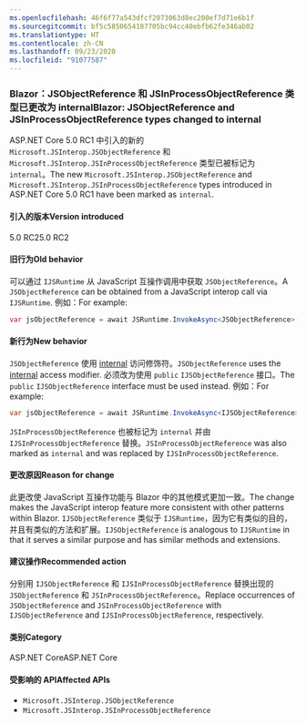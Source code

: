 ```yaml
---
ms.openlocfilehash: 46f6f77a543dfcf2073063d8ec200ef7d71e6b1f
ms.sourcegitcommit: bf5c5850654187705bc94cc40ebfb62fe346ab02
ms.translationtype: HT
ms.contentlocale: zh-CN
ms.lasthandoff: 09/23/2020
ms.locfileid: "91077587"
---
```

### <a name="blazor-jsobjectreference-and-jsinprocessobjectreference-types-changed-to-internal"></a><span data-ttu-id="e7132-101">Blazor：JSObjectReference 和 JSInProcessObjectReference 类型已更改为 internal</span><span class="sxs-lookup"><span data-stu-id="e7132-101">Blazor: JSObjectReference and JSInProcessObjectReference types changed to internal</span></span>

<span data-ttu-id="e7132-102">ASP.NET Core 5.0 RC1 中引入的新的 `Microsoft.JSInterop.JSObjectReference` 和 `Microsoft.JSInterop.JSInProcessObjectReference` 类型已被标记为 `internal`。</span><span class="sxs-lookup"><span data-stu-id="e7132-102">The new `Microsoft.JSInterop.JSObjectReference` and `Microsoft.JSInterop.JSInProcessObjectReference` types introduced in ASP.NET Core 5.0 RC1 have been marked as `internal`.</span></span>

#### <a name="version-introduced"></a><span data-ttu-id="e7132-103">引入的版本</span><span class="sxs-lookup"><span data-stu-id="e7132-103">Version introduced</span></span>

<span data-ttu-id="e7132-104">5.0 RC2</span><span class="sxs-lookup"><span data-stu-id="e7132-104">5.0 RC2</span></span>

#### <a name="old-behavior"></a><span data-ttu-id="e7132-105">旧行为</span><span class="sxs-lookup"><span data-stu-id="e7132-105">Old behavior</span></span>

<span data-ttu-id="e7132-106">可以通过 `IJSRuntime` 从 JavaScript 互操作调用中获取 `JSObjectReference`。</span><span class="sxs-lookup"><span data-stu-id="e7132-106">A `JSObjectReference` can be obtained from a JavaScript interop call via `IJSRuntime`.</span></span> <span data-ttu-id="e7132-107">例如：</span><span class="sxs-lookup"><span data-stu-id="e7132-107">For example:</span></span>

```csharp
var jsObjectReference = await JSRuntime.InvokeAsync<JSObjectReference>(...);
```

#### <a name="new-behavior"></a><span data-ttu-id="e7132-108">新行为</span><span class="sxs-lookup"><span data-stu-id="e7132-108">New behavior</span></span>

<span data-ttu-id="e7132-109">`JSObjectReference` 使用 [internal](../../../../docs/csharp/language-reference/keywords/internal.md) 访问修饰符。</span><span class="sxs-lookup"><span data-stu-id="e7132-109">`JSObjectReference` uses the [internal](../../../../docs/csharp/language-reference/keywords/internal.md) access modifier.</span></span> <span data-ttu-id="e7132-110">必须改为使用 `public` `IJSObjectReference` 接口。</span><span class="sxs-lookup"><span data-stu-id="e7132-110">The `public` `IJSObjectReference` interface must be used instead.</span></span> <span data-ttu-id="e7132-111">例如：</span><span class="sxs-lookup"><span data-stu-id="e7132-111">For example:</span></span>

```csharp
var jsObjectReference = await JSRuntime.InvokeAsync<IJSObjectReference>(...);
```

<span data-ttu-id="e7132-112">`JSInProcessObjectReference` 也被标记为 `internal` 并由 `IJSInProcessObjectReference` 替换。</span><span class="sxs-lookup"><span data-stu-id="e7132-112">`JSInProcessObjectReference` was also marked as `internal` and was replaced by `IJSInProcessObjectReference`.</span></span>

#### <a name="reason-for-change"></a><span data-ttu-id="e7132-113">更改原因</span><span class="sxs-lookup"><span data-stu-id="e7132-113">Reason for change</span></span>

<span data-ttu-id="e7132-114">此更改使 JavaScript 互操作功能与 Blazor 中的其他模式更加一致。</span><span class="sxs-lookup"><span data-stu-id="e7132-114">The change makes the JavaScript interop feature more consistent with other patterns within Blazor.</span></span> <span data-ttu-id="e7132-115">`IJSObjectReference` 类似于 `IJSRuntime`，因为它有类似的目的，并且有类似的方法和扩展。</span><span class="sxs-lookup"><span data-stu-id="e7132-115">`IJSObjectReference` is analogous to `IJSRuntime` in that it serves a similar purpose and has similar methods and extensions.</span></span>

#### <a name="recommended-action"></a><span data-ttu-id="e7132-116">建议操作</span><span class="sxs-lookup"><span data-stu-id="e7132-116">Recommended action</span></span>

<span data-ttu-id="e7132-117">分别用 `IJSObjectReference` 和 `IJSInProcessObjectReference` 替换出现的 `JSObjectReference` 和 `JSInProcessObjectReference`。</span><span class="sxs-lookup"><span data-stu-id="e7132-117">Replace occurrences of `JSObjectReference` and `JSInProcessObjectReference` with `IJSObjectReference` and `IJSInProcessObjectReference`, respectively.</span></span>

#### <a name="category"></a><span data-ttu-id="e7132-118">类别</span><span class="sxs-lookup"><span data-stu-id="e7132-118">Category</span></span>

<span data-ttu-id="e7132-119">ASP.NET Core</span><span class="sxs-lookup"><span data-stu-id="e7132-119">ASP.NET Core</span></span>

#### <a name="affected-apis"></a><span data-ttu-id="e7132-120">受影响的 API</span><span class="sxs-lookup"><span data-stu-id="e7132-120">Affected APIs</span></span>

- `Microsoft.JSInterop.JSObjectReference`
- `Microsoft.JSInterop.JSInProcessObjectReference`

<!--

#### Affected APIs

- `T:Microsoft.JSInterop.JSObjectReference`
- `T:Microsoft.JSInterop.JSInProcessObjectReference`

-->
